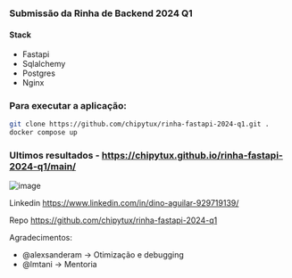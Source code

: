 ### Submissão da Rinha de Backend 2024 Q1

#### Stack
- Fastapi
- Sqlalchemy
- Postgres
- Nginx


### Para executar a aplicação:
```sh
git clone https://github.com/chipytux/rinha-fastapi-2024-q1.git .
docker compose up
```


### Ultimos resultados - https://chipytux.github.io/rinha-fastapi-2024-q1/main/
![image](https://github.com/chipytux/rinha-fastapi-2024-q1/assets/5840330/402f683d-03b9-414f-b4fa-516642a41f36)


Linkedin
https://www.linkedin.com/in/dino-aguilar-929719139/


Repo
https://github.com/chipytux/rinha-fastapi-2024-q1


Agradecimentos:
- @alexsanderam -> Otimização e debugging
- @lmtani -> Mentoria
